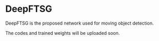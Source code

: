 # DeepFTSG
DeepFTSG is the proposed network used for moving object detection. 

The codes and trained weights will be uploaded soon. 